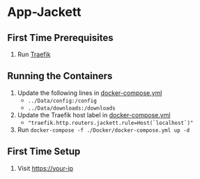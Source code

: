 # App-Jackett

## First Time Prerequisites

1. Run [Traefik](https://github.com/HackingServerHomelab/App-Traefik)

## Running the Containers

1. Update the following lines in [docker-compose.yml](./Docker/docker-compose.yml)
    * `../Data/config:/config`
    * `../Data/downloads:/downloads`
2. Update the Traefik host label in [docker-compose.yml](./Docker/docker-compose.yml)
    * ``"traefik.http.routers.jackett.rule=Host(`localhost`)"``
3. Run `docker-compose -f ./Docker/docker-compose.yml up -d`

## First Time Setup

1. Visit <https://your-ip>
